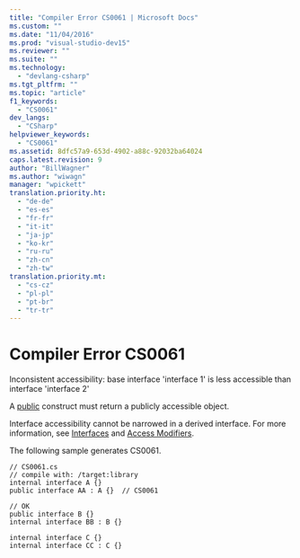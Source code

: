 ```yaml
---
title: "Compiler Error CS0061 | Microsoft Docs"
ms.custom: ""
ms.date: "11/04/2016"
ms.prod: "visual-studio-dev15"
ms.reviewer: ""
ms.suite: ""
ms.technology: 
  - "devlang-csharp"
ms.tgt_pltfrm: ""
ms.topic: "article"
f1_keywords: 
  - "CS0061"
dev_langs: 
  - "CSharp"
helpviewer_keywords: 
  - "CS0061"
ms.assetid: 8dfc57a9-653d-4902-a88c-92032ba64024
caps.latest.revision: 9
author: "BillWagner"
ms.author: "wiwagn"
manager: "wpickett"
translation.priority.ht: 
  - "de-de"
  - "es-es"
  - "fr-fr"
  - "it-it"
  - "ja-jp"
  - "ko-kr"
  - "ru-ru"
  - "zh-cn"
  - "zh-tw"
translation.priority.mt: 
  - "cs-cz"
  - "pl-pl"
  - "pt-br"
  - "tr-tr"
---
```

# Compiler Error CS0061
Inconsistent accessibility: base interface 'interface 1' is less accessible than interface 'interface 2'  
  
 A [public](/dotnet/csharp/language-reference/keywords/public) construct must return a publicly accessible object.  
  
 Interface accessibility cannot be narrowed in a derived interface. For more information, see [Interfaces](/dotnet/csharp/programming-guide/interfaces/index) and [Access Modifiers](/dotnet/csharp/programming-guide/classes-and-structs/access-modifiers).  
  
 The following sample generates CS0061.  
  
```  
// CS0061.cs  
// compile with: /target:library  
internal interface A {}  
public interface AA : A {}  // CS0061  
  
// OK  
public interface B {}  
internal interface BB : B {}  
  
internal interface C {}  
internal interface CC : C {}  
```